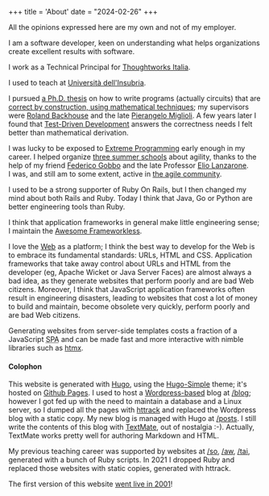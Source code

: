+++
title = 'About'
date = "2024-02-26"
+++

All the opinions expressed here are my own and not of my employer.

I&nbsp;am a software developer, keen on understanding what helps organizations create excellent results with software.

I&nbsp;work as a <span itemprop='title'>Technical Principal</span>
for <a href='http://thoughtworks.com/' itemprop="affiliation">Thoughtworks Italia</a>.

I&nbsp;used to teach at <a href='http://www.uninsubria.it/' itemprop='affiliation'>Università dell'Insubria</a>.

I pursued [a Ph.D. thesis](/matteo-vaccari-calculational-derivation-of-circuits.pdf) on how to write programs (actually circuits) that are [correct by construction, using mathematical techniques](https://en.wikipedia.org/wiki/Program_derivation "Program derivation - Wikipedia"); my supervisors were [Roland Backhouse](https://en.wikipedia.org/wiki/Roland_Carl_Backhouse "Roland Carl Backhouse - Wikipedia") and the late [Pierangelo Miglioli](http://www.dista.uninsubria.it/~ferram/_static/pierangelo/index.html "Pierangelo Miglioli / Biography").  A few years later I found that [Test-Driven Development](https://tidyfirst.substack.com/p/canon-tdd "") answers the correctness needs I felt better than mathematical derivation.

I&nbsp;was lucky to be exposed to [Extreme Programming](http://www.extremeprogramming.org/ "Extreme Programming: A Gentle Introduction.") early enough in my career.  I&nbsp;helped organize [three summer schools](http://essap.dicom.uninsubria.it/) about agility, thanks to the help of my friend [Federico Gobbo](https://federicogobbo.name/ "Federico Gobbo") and the late Professor [Elio Lanzarone](https://www.researchgate.net/publication/274151092_Elio_Lanzarone_A_life_for_science "Elio Lanzarone: A life for science"). I&nbsp;was, and still am to some extent, active in [the agile community](https://agilemovement.it/ "Italian Agile Movement").

I&nbsp;used to be a strong supporter of Ruby On Rails, but I&nbsp;then changed my mind about both Rails and Ruby.  Today I&nbsp;think that Java, Go or Python are better engineering tools than Ruby.  

I&nbsp;think that application frameworks in general make little engineering sense; I&nbsp;maintain the [Awesome Frameworkless](https://github.com/frameworkless-movement/awesome-frameworkless "A collection of awesome things regarding Frameworkless").

I&nbsp;love the [Web](https://www.w3.org/ "W3C") as a platform; I&nbsp;think the best way to develop for the Web is to embrace its fundamental standards: URLs, HTML and CSS. Application frameworks that take away control about URLs and HTML from the developer (eg, Apache Wicket or Java Server Faces) are almost always a bad idea, as they generate websites that perform poorly and are bad Web citizens. Moreover, I&nbsp;think that JavaScript application frameworks often result in engineering disasters, leading to websites that cost a lot of money to build and maintain, become obsolete very quickly, perform poorly and are bad Web citizens.  

Generating websites from server-side templates costs a fraction of a JavaScript <abbr title="Single-Page Application">SPA</abbr> and can be made fast and more interactive with nimble libraries such as [htmx](https://htmx.org/ "&lt;&#x2F;&gt; htmx - high power tools for html").


#### Colophon

This website is generated with [Hugo](https://gohugo.io/ "The world’s fastest framework for building websites | Hugo"), using the [Hugo-Simple](https://themes.gohugo.io/themes/hugo-simple/ "Hugo Simple | Hugo Themes") theme; it's hosted on [Github Pages](https://pages.github.com/ "GitHub Pages | Websites for you and your projects, hosted directly from your GitHub repository. Just edit, push, and your changes are live.").  I&nbsp;used to host a [Wordpress-based](https://wordpress.com/ "WordPress.com: Build a Site, Sell Your Stuff, Start a Blog &amp; More") blog at <a href="/blog">/blog</a>; however I&nbsp;got fed up with the need to maintain a database and a Linux server, so I&nbsp;dumped all the pages with [httrack](https://www.httrack.com/ "HTTrack Website Copier - Free Software Offline Browser (GNU GPL)") and replaced the Wordpress blog with a static copy.  My new blog is managed with Hugo at <a href="/posts">/posts</a>. I&nbsp;still write the contents of this blog with [TextMate](https://macromates.com/ "TextMate: Text editor for macOS"), out of nostalgia&nbsp;:-). Actually, TextMate works pretty well for authoring Markdown and HTML.

My previous teaching career was supported by websites at [/so](/so), [/aw](/aw), [/tai](/tai), generated with a bunch of Ruby scripts. In 2021 I&nbsp;dropped Ruby and replaced those websites with static copies, generated with httrack.

The first version of this website [went live in 2001](https://web.archive.org/web/20021127172104/http://matteo.vaccari.name/ "La pagina di Matteo Vaccari")!